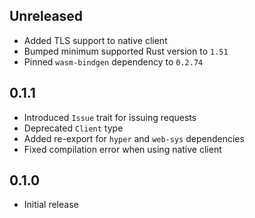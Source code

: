 Unreleased
----------
- Added TLS support to native client
- Bumped minimum supported Rust version to `1.51`
- Pinned `wasm-bindgen` dependency to `0.2.74`


0.1.1
-----
- Introduced `Issue` trait for issuing requests
- Deprecated `Client` type
- Added re-export for `hyper` and `web-sys` dependencies
- Fixed compilation error when using native client


0.1.0
-----
- Initial release
